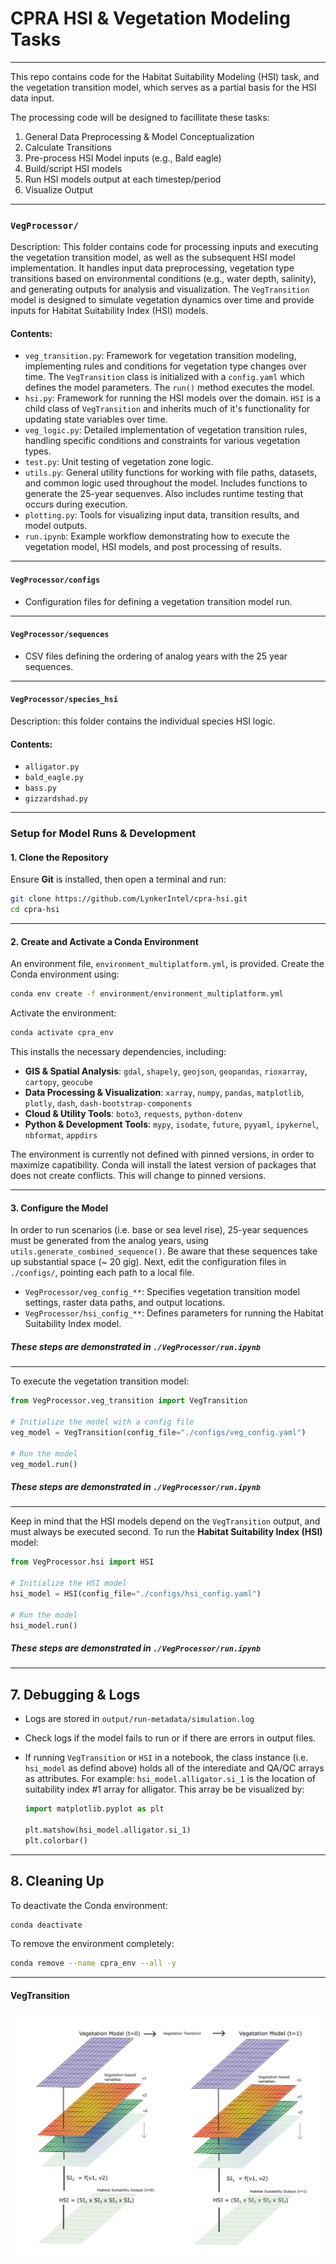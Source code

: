 # CPRA HSI & Vegetation Modeling Tasks
___
This repo contains code for the Habitat Suitability Modeling (HSI) task, and the vegetation transition model, which serves as a partial basis for the HSI data input.

The processing code will be designed to facillitate these tasks:

1. General Data Preprocessing & Model Conceptualization
2. Calculate Transitions
3. Pre-process HSI Model inputs (e.g., Bald eagle)
4. Build/script HSI models 
5. Run HSI models output at each timestep/period
6. Visualize Output

___
### `VegProcessor/`
Description: This folder contains code for processing inputs and executing the vegetation transition model, as well as the subsequent HSI model implementation. It handles input data preprocessing, vegetation type transitions based on environmental conditions (e.g., water depth, salinity), and generating outputs for analysis and visualization. The `VegTransition` model is designed to simulate vegetation dynamics over time and provide inputs for Habitat Suitability Index (HSI) models.

#### Contents:
- `veg_transition.py`: Framework for vegetation transition modeling, implementing rules and conditions for vegetation type changes over time. The `VegTransition` class is initialized with a `config.yaml` which defines the model parameters. The `run()` method executes the model.
- `hsi.py`: Framework for running the HSI models over the domain. `HSI` is a child class of `VegTransition` and inherits much of it's functionality for updating state variables over time.
- `veg_logic.py`: Detailed implementation of vegetation transition rules, handling specific conditions and constraints for various vegetation types.
- `test.py`: Unit testing of vegetation zone logic.
- `utils.py`: General utility functions for working with file paths, datasets, and common logic used throughout the model. Includes functions to generate the 25-year sequenves. Also includes runtime testing that occurs during execution.
- `plotting.py`: Tools for visualizing input data, transition results, and model outputs.
- `run.ipynb`: Example workflow demonstrating how to execute the vegetation model, HSI models, and post processing of results.

___
#### `VegProcessor/configs`

- Configuration files for defining a vegetation transition model run.

___
#### `VegProcessor/sequences`
- CSV files defining the ordering of analog years with the 25 year sequences.

___
#### `VegProcessor/species_hsi`
Description: this folder contains the individual species HSI logic.
#### Contents:
- `alligator.py`
- `bald_eagle.py`
- `bass.py`
- `gizzardshad.py`

___
### Setup for Model Runs & Development

#### **1. Clone the Repository**

Ensure **Git** is installed, then open a terminal and run:

```bash
git clone https://github.com/LynkerIntel/cpra-hsi.git
cd cpra-hsi
```

---

#### **2. Create and Activate a Conda Environment**

An environment file, `environment_multiplatform.yml`, is provided. Create the Conda environment using:

```bash
conda env create -f environment/environment_multiplatform.yml
```

Activate the environment:

```bash
conda activate cpra_env
```

This installs the necessary dependencies, including:

- **GIS & Spatial Analysis**: `gdal`, `shapely`, `geojson`, `geopandas`, `rioxarray`, `cartopy`, `geocube`
- **Data Processing & Visualization**: `xarray`, `numpy`, `pandas`, `matplotlib`, `plotly`, `dash`, `dash-bootstrap-components`
- **Cloud & Utility Tools**: `boto3`, `requests`, `python-dotenv`
- **Python & Development Tools**: `mypy`, `isodate`, `future`, `pyyaml`, `ipykernel`, `nbformat`, `appdirs`

The environment is currently not defined with pinned versions, in order to maximize capatibility. Conda will install the latest version of packages that does not create conflicts. This will change to pinned versions.


---

#### **3. Configure the Model**

In order to run scenarios (i.e. base or sea level rise), 25-year sequences must be generated from the analog years, using  `utils.generate_combined_sequence()`. Be aware that these sequences take up substantial space (~ 20 gig). Next, edit the configuration files in `./configs/`, pointing each path to a local file.

- `VegProcessor/veg_config_**`: Specifies vegetation transition model settings, raster data paths, and output locations.
- `VegProcessor/hsi_config_**`: Defines parameters for running the Habitat Suitability Index model.

##### These steps are demonstrated in `./VegProcessor/run.ipynb`
---
To execute the vegetation transition model:

```python
from VegProcessor.veg_transition import VegTransition

# Initialize the model with a config file
veg_model = VegTransition(config_file="./configs/veg_config.yaml")

# Run the model
veg_model.run()
```
##### These steps are demonstrated in `./VegProcessor/run.ipynb`
---
Keep in mind that the HSI models depend on the `VegTransition` output, and must always be executed second. To run the **Habitat Suitability Index (HSI)** model:

```python
from VegProcessor.hsi import HSI

# Initialize the HSI model
hsi_model = HSI(config_file="./configs/hsi_config.yaml")

# Run the model
hsi_model.run()
```
##### These steps are demonstrated in `./VegProcessor/run.ipynb`
---

## **7. Debugging & Logs**

- Logs are stored in `output/run-metadata/simulation.log`
- Check logs if the model fails to run or if there are errors in output files.
- If running `VegTransition` or `HSI` in a notebook, the class instance (i.e. `hsi_model` as defind above) holds all of the interediate and QA/QC arrays as attributes. For example: `hsi_model.alligator.si_1` is the location of suitability index #1 array for alligator. This array be be visualized by:

    ```python
    import matplotlib.pyplot as plt

    plt.matshow(hsi_model.alligator.si_1)
    plt.colorbar()
    ```

---

## **8. Cleaning Up**

To deactivate the Conda environment:

```bash
conda deactivate
```

To remove the environment completely:

```bash
conda remove --name cpra_env --all -y
```
___
#### VegTransition
![alt text](./fig.png)